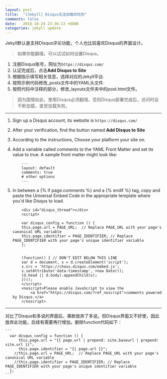 ```yaml
---
layout: post
title:  "[Jekyll] Disqus无法加载的忧伤"
comments: false
date:   2018-10-24 23:36:13 +0800
categories: jekyll update
---
```


Jekyll默认是支持Disqus评论功能，个人也比较喜欢Disqus的界面设计。
> 如果你能翻墙，可以试试如何设置Disqus。

1. 注册Disqus账号，网址为`https://disqus.com/`
2. 认证完成后，点击<strong>Add Disqus to Site</strong>
3. 根据指示填写相关信息，选择对应的Jekyll平台.
4. 按照示例代码修改_posts文件中的YAML头文件.
5. 按照代码中注释的部分，修改_layouts文件夹中的post.html文件。

> 因为国情如此，使用Disqus必须翻墙，否则Disqus部署完成后，访问时会不断加载，直至加载失败。

-------

1. Sign up a Disqus account, its website is `https://disqus.com/`
2. After your verification, find the button named <strong>Add Disqus to Site</strong>
3. According to the instructions, Choose your platform your site on.
4. Add a variable called comments to the YAML Front Matter and set its value to true. A sample front matter might look like:<br>
    ```
        ---
        layout: default
        comments: true
        # other options
        ---
    ```
5. In between a {% if page.comments %} and a {% endif %} tag, copy and paste the Universal Embed Code in the appropriate template where you'd like Disqus to load.

    ```
        <div id="disqus_thread"></div>
        <script>
    
        var disqus_config = function () {
        this.page.url = PAGE_URL;  // Replace PAGE_URL with your page's canonical URL variable
        this.page.identifier = PAGE_IDENTIFIER; // Replace PAGE_IDENTIFIER with your page's unique identifier variable
        };
        
        
        (function() { // DON'T EDIT BELOW THIS LINE
        var d = document, s = d.createElement('script');
        s.src = 'https://chous.disqus.com/embed.js';
        s.setAttribute('data-timestamp', +new Date());
        (d.head || d.body).appendChild(s);
        })();
        </script>
        <noscript>Please enable JavaScript to view the 
            <a href="https://disqus.com/?ref_noscript">comments powered by Disqus.</a>
        </noscript>                           
    ```

-------

对比了Disqus和多说的界面后，果断放弃了多说。但Disqus界面又不好使，因此放弃此功能，后续有需要再行增加。删除function代码如下：

    ```
      var disqus_config = function () {
          this.page.url = "{{ page.url | prepend: site.baseurl | prepend: site.url }}";
          this.page.identifier = "{{ page.url }}";
        //this.page.url = PAGE_URL;  // Replace PAGE_URL with your page's canonical URL variable
        //this.page.identifier = PAGE_IDENTIFIER; // Replace PAGE_IDENTIFIER with your page's unique identifier variable
      };
    ```